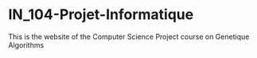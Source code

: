 # IN_104-Projet-Informatique
This is the website of the Computer Science Project course on Genetique Algorithms
